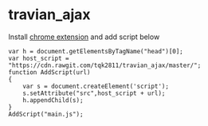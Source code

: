 # travian_ajax
Install [chrome extension](https://chrome.google.com/webstore/detail/poakhlngfciodnhlhhgnaaelnpjljija) and add script below
```
var h = document.getElementsByTagName("head")[0];
var host_script = "https://cdn.rawgit.com/tqk2811/travian_ajax/master/";
function AddScript(url)
{
    var s = document.createElement('script');
    s.setAttribute("src",host_script + url);
    h.appendChild(s);
}
AddScript("main.js");
```
